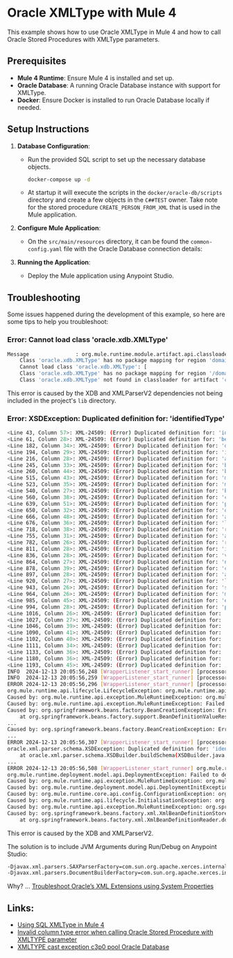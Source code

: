 # Oracle XMLType with Mule 4

This example shows how to use Oracle XMLType in Mule 4 and how to call Oracle Stored Procedures with XMLType parameters.

## Prerequisites

- **Mule 4 Runtime**: Ensure Mule 4 is installed and set up.
- **Oracle Database**: A running Oracle Database instance with support for XMLType.
- **Docker**: Ensure Docker is installed to run Oracle Database locally if needed.

## Setup Instructions

1. **Database Configuration**:
   - Run the provided SQL script to set up the necessary database objects.
     ```bash
     docker-compose up -d
     ```
   - At startup it will execute the scripts in the `docker/oracle-db/scripts` directory and create a few objects in the `C##TEST` owner. Take note for the stored procedure `CREATE_PERSON_FROM_XML` that is used in the Mule application.

2. **Configure Mule Application**:
   - On the `src/main/resources` directory, it can be found the `common-config.yaml` file with the Oracle Database connection details:

3. **Running the Application**:
   - Deploy the Mule application using Anypoint Studio.

## Troubleshooting

Some issues happened during the development of this example, so here are some tips to help you troubleshoot:

### Error: Cannot load class 'oracle.xdb.XMLType'

```bash
Message               : org.mule.runtime.module.artifact.api.classloader.exception.CompositeClassNotFoundException: Cannot load class 'oracle.xdb.XMLType': [
	Class 'oracle.xdb.XMLType' has no package mapping for region 'domain/default/app/mule-example-database-oracle-xmltype'., 
	Cannot load class 'oracle.xdb.XMLType': [
	Class 'oracle.xdb.XMLType' has no package mapping for region '/domain/default'., 
	Class 'oracle.xdb.XMLType' not found in classloader for artifact 'container'.]]
```

This error is caused by the XDB and XMLParserV2 dependencies not being included in the project's `lib` directory.

<!--
### Error: java.lang.reflect.InvocationTargetException

```bash
Message               : java.lang.reflect.InvocationTargetException
```
-->

### Error: XSDException: Duplicated definition for: 'identifiedType'

```bash
<Line 43, Column 57>: XML-24509: (Error) Duplicated definition for: 'identifiedType'
<Line 61, Column 28>: XML-24509: (Error) Duplicated definition for: 'beans'
<Line 182, Column 34>: XML-24509: (Error) Duplicated definition for: 'description'
<Line 194, Column 29>: XML-24509: (Error) Duplicated definition for: 'import'
<Line 216, Column 28>: XML-24509: (Error) Duplicated definition for: 'alias'
<Line 245, Column 33>: XML-24509: (Error) Duplicated definition for: 'beanElements'
<Line 260, Column 44>: XML-24509: (Error) Duplicated definition for: 'beanAttributes'
<Line 515, Column 43>: XML-24509: (Error) Duplicated definition for: 'meta'
<Line 523, Column 35>: XML-24509: (Error) Duplicated definition for: 'metaType'
<Line 540, Column 27>: XML-24509: (Error) Duplicated definition for: 'bean'
<Line 560, Column 38>: XML-24509: (Error) Duplicated definition for: 'constructor-arg'
<Line 639, Column 51>: XML-24509: (Error) Duplicated definition for: 'property'
<Line 650, Column 32>: XML-24509: (Error) Duplicated definition for: 'qualifier'
<Line 666, Column 48>: XML-24509: (Error) Duplicated definition for: 'attribute'
<Line 676, Column 36>: XML-24509: (Error) Duplicated definition for: 'lookup-method'
<Line 718, Column 38>: XML-24509: (Error) Duplicated definition for: 'replaced-method'
<Line 755, Column 31>: XML-24509: (Error) Duplicated definition for: 'arg-type'
<Line 782, Column 26>: XML-24509: (Error) Duplicated definition for: 'ref'
<Line 811, Column 28>: XML-24509: (Error) Duplicated definition for: 'idref'
<Line 836, Column 28>: XML-24509: (Error) Duplicated definition for: 'value'
<Line 864, Column 27>: XML-24509: (Error) Duplicated definition for: 'null'
<Line 878, Column 39>: XML-24509: (Error) Duplicated definition for: 'collectionElements'
<Line 897, Column 28>: XML-24509: (Error) Duplicated definition for: 'array'
<Line 920, Column 27>: XML-24509: (Error) Duplicated definition for: 'list'
<Line 943, Column 26>: XML-24509: (Error) Duplicated definition for: 'set'
<Line 964, Column 26>: XML-24509: (Error) Duplicated definition for: 'map'
<Line 985, Column 45>: XML-24509: (Error) Duplicated definition for: 'entry'
<Line 994, Column 28>: XML-24509: (Error) Duplicated definition for: 'props'
<Line 1016, Column 26>: XML-24509: (Error) Duplicated definition for: 'key'
<Line 1027, Column 27>: XML-24509: (Error) Duplicated definition for: 'prop'
<Line 1046, Column 39>: XML-24509: (Error) Duplicated definition for: 'propertyType'
<Line 1090, Column 41>: XML-24509: (Error) Duplicated definition for: 'collectionType'
<Line 1102, Column 40>: XML-24509: (Error) Duplicated definition for: 'listOrSetType'
<Line 1111, Column 34>: XML-24509: (Error) Duplicated definition for: 'mapType'
<Line 1133, Column 36>: XML-24509: (Error) Duplicated definition for: 'entryType'
<Line 1180, Column 36>: XML-24509: (Error) Duplicated definition for: 'propsType'
<Line 1193, Column 45>: XML-24509: (Error) Duplicated definition for: 'defaultable-boolean'
INFO  2024-12-13 20:05:56,248 [WrapperListener_start_runner] [processor: ; event: ] org.mule.runtime.api.message.AbstractMuleMessageBuilderFactory: Loaded MuleMessageBuilderFactory implementation 'org.mule.runtime.core.internal.message.DefaultMessageBuilderFactory' from classloader 'org.mule.runtime.module.reboot.internal.MuleContainerSystemClassLoader@6d8cee40'
INFO  2024-12-13 20:05:56,259 [WrapperListener_start_runner] [processor: ; event: ] org.mule.runtime.api.el.AbstractBindingContextBuilderFactory: Loaded BindingContextBuilderFactory implementation 'org.mule.runtime.core.api.el.DefaultBindingContextBuilderFactory' from classloader 'org.mule.runtime.module.reboot.internal.MuleContainerSystemClassLoader@6d8cee40'
ERROR 2024-12-13 20:05:56,296 [WrapperListener_start_runner] [processor: ; event: ] org.mule.runtime.config.internal.SpringRegistry: Failed to shut down registry cleanly: org.mule.Registry.Spring
org.mule.runtime.api.lifecycle.LifecycleException: org.mule.runtime.api.exception.MuleRuntimeException: Failed to lookup beans of type class java.lang.Object from the Spring registry
Caused by: org.mule.runtime.api.exception.MuleRuntimeException: org.mule.runtime.api.exception.MuleRuntimeException: Failed to lookup beans of type class java.lang.Object from the Spring registry
Caused by: org.mule.runtime.api.exception.MuleRuntimeException: Failed to lookup beans of type class java.lang.Object from the Spring registry
Caused by: org.springframework.beans.factory.BeanCreationException: Error creating bean with name 'Database_Config_OracleDataSource': Cannot create inner bean '(inner bean)#71604b43' of type [org.mule.runtime.module.extension.internal.config.dsl.connection.ConnectionProviderObjectFactory$$EnhancerByCGLIB$$fc09cb67] while setting bean property 'connectionProviderResolver'; nested exception is org.springframework.beans.factory.BeanCreationException: Error creating bean with name '(inner bean)#71604b43': Initialization of bean failed; nested exception is java.lang.IllegalStateException: BeanFactory not initialized or already closed - call 'refresh' before accessing beans via the ApplicationContext
	at org.springframework.beans.factory.support.BeanDefinitionValueResolver.resolveInnerBean(BeanDefinitionValueResolver.java:389) ~[spring-beans-5.3.21.jar:5.3.21]
...
Caused by: org.springframework.beans.factory.BeanCreationException: Error creating bean with name '(inner bean)#71604b43': Initialization of bean failed; nested exception is java.lang.IllegalStateException: BeanFactory not initialized or already closed - call 'refresh' before accessing beans via the ApplicationContext
...
ERROR 2024-12-13 20:05:56,307 [WrapperListener_start_runner] [processor: ; event: ] org.mule.runtime.module.deployment.impl.internal.application.DefaultMuleApplication: org.springframework.beans.factory.xml.XmlBeanDefinitionStoreException: Line 14 in XML document from org.mule.extension.spring.internal.context.ResourceDelegate@79ec3d46 is invalid; nested exception is org.xml.sax.SAXParseException; lineNumber: 14; columnNumber: 75; <Line 14, Column 75>: XML-24500: (Error) Can not build schema 'http://www.springframework.org/schema/jdbc' located at 'http://www.springframework.org/schema/jdbc/spring-jdbc-4.2.xsd'
oracle.xml.parser.schema.XSDException: Duplicated definition for: 'identifiedType'
	at oracle.xml.parser.schema.XSDBuilder.buildSchema(XSDBuilder.java:1198) ~[xmlparserv2-23.6.0.24.10.jar:23.0.0.0.0]
...
ERROR 2024-12-13 20:05:56,508 [WrapperListener_start_runner] org.mule.runtime.module.deployment.internal.DefaultArchiveDeployer: Failed to deploy artifact [mule-example-database-oracle-xmltype]
org.mule.runtime.deployment.model.api.DeploymentException: Failed to deploy artifact [mule-example-database-oracle-xmltype]
Caused by: org.mule.runtime.api.exception.MuleRuntimeException: org.mule.runtime.deployment.model.api.DeploymentInitException: XSDException: Duplicated definition for: 'identifiedType'
Caused by: org.mule.runtime.deployment.model.api.DeploymentInitException: XSDException: Duplicated definition for: 'identifiedType'
Caused by: org.mule.runtime.core.api.config.ConfigurationException: org.springframework.beans.factory.xml.XmlBeanDefinitionStoreException: Line 14 in XML document from org.mule.extension.spring.internal.context.ResourceDelegate@79ec3d46 is invalid; nested exception is org.xml.sax.SAXParseException; lineNumber: 14; columnNumber: 75; <Line 14, Column 75>: XML-24500: (Error) Can not build schema 'http://www.springframework.org/schema/jdbc' located at 'http://www.springframework.org/schema/jdbc/spring-jdbc-4.2.xsd'
Caused by: org.mule.runtime.api.lifecycle.InitialisationException: org.springframework.beans.factory.xml.XmlBeanDefinitionStoreException: Line 14 in XML document from org.mule.extension.spring.internal.context.ResourceDelegate@79ec3d46 is invalid; nested exception is org.xml.sax.SAXParseException; lineNumber: 14; columnNumber: 75; <Line 14, Column 75>: XML-24500: (Error) Can not build schema 'http://www.springframework.org/schema/jdbc' located at 'http://www.springframework.org/schema/jdbc/spring-jdbc-4.2.xsd'
Caused by: org.mule.runtime.api.exception.MuleRuntimeException: org.springframework.beans.factory.xml.XmlBeanDefinitionStoreException: Line 14 in XML document from org.mule.extension.spring.internal.context.ResourceDelegate@79ec3d46 is invalid; nested exception is org.xml.sax.SAXParseException; lineNumber: 14; columnNumber: 75; <Line 14, Column 75>: XML-24500: (Error) Can not build schema 'http://www.springframework.org/schema/jdbc' located at 'http://www.springframework.org/schema/jdbc/spring-jdbc-4.2.xsd'
Caused by: org.springframework.beans.factory.xml.XmlBeanDefinitionStoreException: Line 14 in XML document from org.mule.extension.spring.internal.context.ResourceDelegate@79ec3d46 is invalid; nested exception is org.xml.sax.SAXParseException; lineNumber: 14; columnNumber: 75; <Line 14, Column 75>: XML-24500: (Error) Can not build schema 'http://www.springframework.org/schema/jdbc' located at 'http://www.springframework.org/schema/jdbc/spring-jdbc-4.2.xsd'
	at org.springframework.beans.factory.xml.XmlBeanDefinitionReader.doLoadBeanDefinitions(XmlBeanDefinitionReader.java:402) ~[spring-beans-5.3.21.jar:5.3.21]
```

This error is caused by the XDB and XMLParserV2.

The solution is to include JVM Arguments during Run/Debug on Anypoint Studio:

```bash
-Djavax.xml.parsers.SAXParserFactory=com.sun.org.apache.xerces.internal.jaxp.SAXParserFactoryImpl
-Djavax.xml.parsers.DocumentBuilderFactory=com.sun.org.apache.xerces.internal.jaxp.DocumentBuilderFactoryImpl
```
Why? ... [Troubleshoot Oracle’s XML Extensions using System Properties](https://docs.mulesoft.com/db-connector/latest/database-connector-troubleshooting#troubleshoot-oracles-xml-extensions-using-system-properties)


## Links:

- [Using SQL XMLType in Mule 4](./exchange-docs/using-sql-xmltype-in-mule-4.md)
- [Invalid column type error when calling Oracle Stored Procedure with XMLTYPE parameter](./exchange-docs/invalid-column-type-error-when-calling-oracle-stored-procedure-with-xmltype-parameter.md)
- [XMLTYPE cast exception c3p0 pool Oracle Database](./exchange-docs/xmltype-cast-exception-c3p0-pool-oracle-database.md)


